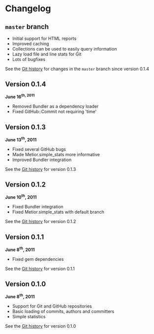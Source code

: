 # Changelog

## `master` branch

 * Initial support for HTML reports
 * Improved caching
 * Collections can be used to easily query information
 * Lazy load file and line stats for Git
 * Lots of bugfixes

See the
 [Git history](https://github.com/koraktor/metior/compare/0.1.4...master) for
 changes in the `master` branch since version 0.1.4

## Version 0.1.4

 **June 16<sup>th</th>, 2011**

 * Removed Bundler as a dependency loader
 * Fixed GitHub::Commit not requiring 'time'

## Version 0.1.3

 **June 13<sup>th</sup>, 2011**

 * Fixed several GitHub bugs
 * Made Metior.simple_stats more informative
 * Improved Bundler integration

 See the
 [Git history](https://github.com/koraktor/metior/compare/0.1.2...0.1.3) for
 version 0.1.3

## Version 0.1.2

 **June 10<sup>th</sup>, 2011**

 * Fixed Bundler integration
 * Fixed Metior.simple_stats with default branch

 See the
 [Git history](https://github.com/koraktor/metior/compare/0.1.1...0.1.2) for
 version 0.1.2

## Version 0.1.1

 **June 8<sup>th</sup>, 2011**

 * Fixed gem dependencies

 See the
 [Git history](https://github.com/koraktor/metior/compare/0.1.0...0.1.1) for
 version 0.1.1

## Version 0.1.0

 **June 8<sup>th</sup>, 2011**

 * Support for Git and GitHub repositories
 * Basic loading of commits, authors and committers
 * Simple statistics

 See the [Git history](https://github.com/koraktor/metior/commits/0.1.0) for
 version 0.1.0
